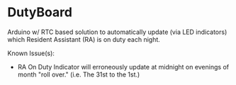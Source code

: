 DutyBoard
=========

Arduino w/ RTC based solution to automatically update (via LED indicators) which Resident Assistant (RA) is on duty each night.


Known Issue(s):

- RA On Duty Indicator will erroneously update at midnight on evenings of month "roll over." (i.e. The 31st to the 1st.)
